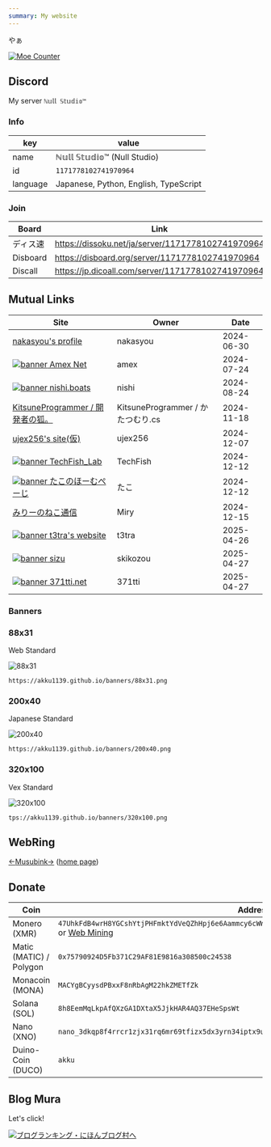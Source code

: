 ```yaml
---
summary: My website
---
```


やぁ

[![Moe Counter](https://count.getloli.com/get/@akku1139.github.io?theme=rule34&darkmode=0)](https://count.getloli.com/)


## Discord

My server `ℕ𝕦𝕝𝕝 𝕊𝕥𝕦𝕕𝕚𝕠™`

### Info

key | value
--- | ---
name | ℕ𝕦𝕝𝕝 𝕊𝕥𝕦𝕕𝕚𝕠™ (Null Studio)
id | `1171778102741970964`
language | Japanese, Python, English, TypeScript

### Join

Board | Link
--- | ---
ディス速 | https://dissoku.net/ja/server/1171778102741970964
Disboard | https://disboard.org/server/1171778102741970964
Discall | https://jp.dicoall.com/server/1171778102741970964

## Mutual Links

| Site | Owner | Date |
| ---- | ----- | ---- |
| [nakasyou's profile](https://nakasyou.github.io/) | nakasyou | 2024-06-30 |
| [![banner](https://cdn.edamamex.dev/banner.png) Amex Net](https://www.ame-x.net/) | amex | 2024-07-24 |
| [![banner](https://nishi.boats/banner.gif) nishi.boats](https://nishi.boats/) | nishi | 2024-08-24 |
| [KitsuneProgrammer / 開発者の狐。](https://kitsuneprogram.github.io/) | KitsuneProgrammer / かたつむり.cs | 2024-11-18 |
| [ujex256's site(仮)](https://ujr256.com/) | ujex256 | 2024-12-07 |
| [![banner](https://cdn.sakana11.org/banner.jpg) TechFish_Lab](https://sakana11.org/) | TechFish | 2024-12-12 |
| [![banner](https://info.takos.jp/banner.png) たこのほーむぺーじ](https://info.takos.jp/) | たこ | 2024-12-12 |
| [みりーのねこ通信](https://miry.jp/) | Miry | 2024-12-15 |
| [![banner](https://t3tra.dev/images/banner_dark.png) t3tra's website](https://t3tra.dev/) | t3tra | 2025-04-26 |
| [![banner](https://main.skikozou.me/banner.png) sizu](https://main.skikozou.me/) | skikozou | 2025-04-27 |
| [![banner](https://371tti.net/banner.png) 371tti.net](https://371tti.net/) | 371tti | 2025-04-27 |

### Banners

### 88x31

Web Standard

![88x31](/banners/88x31.png)

`https://akku1139.github.io/banners/88x31.png`

### 200x40

Japanese Standard

![200x40](/banners/200x40.png)

`https://akku1139.github.io/banners/200x40.png`

### 320x100

Vex Standard

![320x100](/banners/320x100.png)

`tps://akku1139.github.io/banners/320x100.png`

## WebRing

[←](https://musubink.fyi/akku/previous)[Musubink](https://musubink.fyi/akku/random)[→](https://musubink.fyi/akku/next) ([home page](https://musubink.fyi/))

## Donate

| Coin | Address |
| --- | --- |
| Monero (XMR) | `47UhkFdB4wrH8YGCshYtjPHFmktYdVeQZhHpj6e6Aammcy6cWWALZWJAybA4xFgk94UXsKGKaZtGSB8QwoHrG7ao7wJ62Xs` <br> or [Web Mining](https://mining-site.pages.dev/) |
| Matic (MATIC) / Polygon | `0x75790924D5Fb371C29AF81E9816a308500c24538` |
| Monacoin (MONA) | `MACYgBCyysdPBxxF8nRbAgM22hkZMETfZk` |
| Solana (SOL) | `8h8EemMqLkpAfQXzGA1DXtaX5JjkHAR4AQ37EHeSpsWt` |
| Nano (XNO) | `nano_3dkqp8f4rrcr1zjx31rq6mr69tfizx5dx3yrn34iptx9u1qiymi4uxb7goxn` |
| Duino-Coin (DUCO) | `akku` |

## Blog Mura

Let's click!

[![ブログランキング・にほんブログ村へ](https://b.blogmura.com/banner-blogmura-landscape.svg)](https://blogmura.com/ranking/in?p_cid=11191815)
